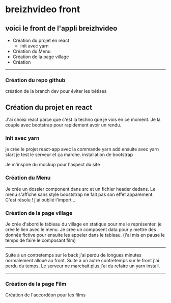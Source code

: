 # breizhvideo front

## voici le front de l'appli breizhvideo

* Création du projet en react
    * init avec yarn
* Création du Menu
* Création de la page village
* Création


----------------------------------

### Création du repo github

création de la branch dev pour éviter les bétises

## Création du projet en react

J'ai choisi react parce que c'est la techno que je vois en ce moment. Je la couple avec bootstrap pour rapidement avoir un rendu.

### init avec yarn

je crée le projet react-app avec la commande yarn add
ensuite avec yarn start je test le serveur et ça marche.
installation de bootstrap

Je m'inspire du mockup pour l'aspect du site

### Création du Menu

Je crée un dossier component dans src et un fichier header dedans.
Le menu s'affiche sans style booststrap ne fait pas son effet apparement.
C'est résolu ! j'ai oublié l'import ... 

### Création de la page village

Je crée d'abord le tableau du village en statique pour me le représenter. je crée le lien avec le menu.
Je crée un composent data pour y mettre des donnée fictive pour ensuite les appeler dans le tableau. (j'ai mis en pause le temps de faire le composant film)

---------------------

Suite à un contretemps sur le back j'ai perdu de longues minutes normalement alloué au front.
Suite à un autre contretemps sur le front j'ai perdu du temps. Le serveur ne marchait plus j'ai du refaire un yarn install.

---------------------

### Création de la page Film

Création de l'accordéon pour les films